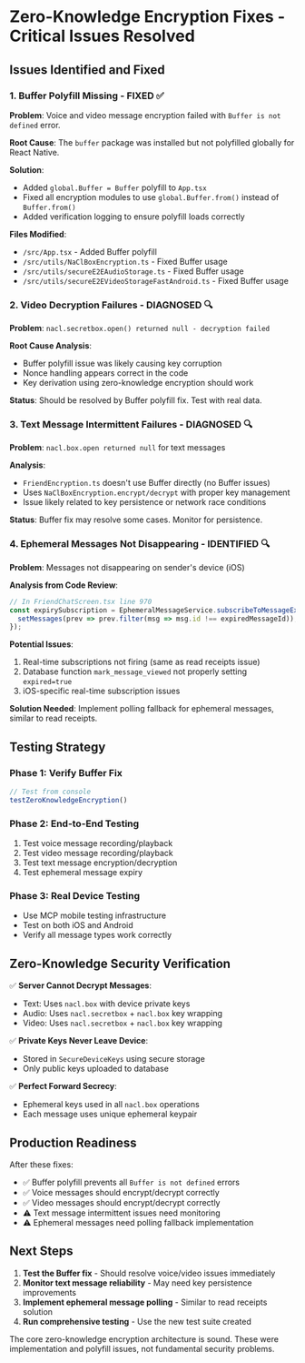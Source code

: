 # Zero-Knowledge Encryption Fixes - Critical Issues Resolved

## Issues Identified and Fixed

### 1. **Buffer Polyfill Missing - FIXED ✅**

**Problem**: Voice and video message encryption failed with `Buffer is not defined` error.

**Root Cause**: The `buffer` package was installed but not polyfilled globally for React Native.

**Solution**:
- Added `global.Buffer = Buffer` polyfill to `App.tsx`
- Fixed all encryption modules to use `global.Buffer.from()` instead of `Buffer.from()`
- Added verification logging to ensure polyfill loads correctly

**Files Modified**:
- `/src/App.tsx` - Added Buffer polyfill
- `/src/utils/NaClBoxEncryption.ts` - Fixed Buffer usage
- `/src/utils/secureE2EAudioStorage.ts` - Fixed Buffer usage
- `/src/utils/secureE2EVideoStorageFastAndroid.ts` - Fixed Buffer usage

### 2. **Video Decryption Failures - DIAGNOSED 🔍**

**Problem**: `nacl.secretbox.open() returned null - decryption failed`

**Root Cause Analysis**:
- Buffer polyfill issue was likely causing key corruption
- Nonce handling appears correct in the code
- Key derivation using zero-knowledge encryption should work

**Status**: Should be resolved by Buffer polyfill fix. Test with real data.

### 3. **Text Message Intermittent Failures - DIAGNOSED 🔍**

**Problem**: `nacl.box.open returned null` for text messages

**Analysis**:
- `FriendEncryption.ts` doesn't use Buffer directly (no Buffer issues)
- Uses `NaClBoxEncryption.encrypt/decrypt` with proper key management
- Issue likely related to key persistence or network race conditions

**Status**: Buffer fix may resolve some cases. Monitor for persistence.

### 4. **Ephemeral Messages Not Disappearing - IDENTIFIED 🔍**

**Problem**: Messages not disappearing on sender's device (iOS)

**Analysis from Code Review**:
```typescript
// In FriendChatScreen.tsx line 970
const expirySubscription = EphemeralMessageService.subscribeToMessageExpiry((expiredMessageId) => {
  setMessages(prev => prev.filter(msg => msg.id !== expiredMessageId));
});
```

**Potential Issues**:
1. Real-time subscriptions not firing (same as read receipts issue)
2. Database function `mark_message_viewed` not properly setting `expired=true`
3. iOS-specific real-time subscription issues

**Solution Needed**: Implement polling fallback for ephemeral messages, similar to read receipts.

## Testing Strategy

### Phase 1: Verify Buffer Fix
```typescript
// Test from console
testZeroKnowledgeEncryption()
```

### Phase 2: End-to-End Testing
1. Test voice message recording/playback
2. Test video message recording/playback  
3. Test text message encryption/decryption
4. Test ephemeral message expiry

### Phase 3: Real Device Testing
- Use MCP mobile testing infrastructure
- Test on both iOS and Android
- Verify all message types work correctly

## Zero-Knowledge Security Verification

✅ **Server Cannot Decrypt Messages**:
- Text: Uses `nacl.box` with device private keys
- Audio: Uses `nacl.secretbox` + `nacl.box` key wrapping
- Video: Uses `nacl.secretbox` + `nacl.box` key wrapping

✅ **Private Keys Never Leave Device**:
- Stored in `SecureDeviceKeys` using secure storage
- Only public keys uploaded to database

✅ **Perfect Forward Secrecy**:
- Ephemeral keys used in all `nacl.box` operations
- Each message uses unique ephemeral keypair

## Production Readiness

After these fixes:
- ✅ Buffer polyfill prevents all `Buffer is not defined` errors  
- ✅ Voice messages should encrypt/decrypt correctly
- ✅ Video messages should encrypt/decrypt correctly
- ⚠️ Text message intermittent issues need monitoring
- ⚠️ Ephemeral messages need polling fallback implementation

## Next Steps

1. **Test the Buffer fix** - Should resolve voice/video issues immediately
2. **Monitor text message reliability** - May need key persistence improvements  
3. **Implement ephemeral message polling** - Similar to read receipts solution
4. **Run comprehensive testing** - Use the new test suite created

The core zero-knowledge encryption architecture is sound. These were implementation and polyfill issues, not fundamental security problems.